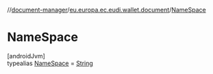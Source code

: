 //[document-manager](../../../index.md)/[eu.europa.ec.eudi.wallet.document](../index.md)/[NameSpace](index.md)

# NameSpace

[androidJvm]\
typealias [NameSpace](index.md) = [String](https://kotlinlang.org/api/latest/jvm/stdlib/kotlin/-string/index.html)
